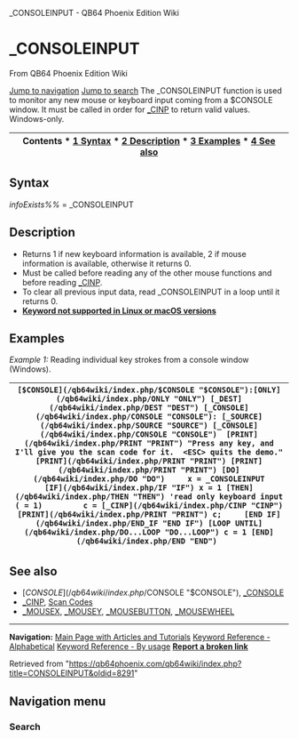 


\_CONSOLEINPUT - QB64 Phoenix Edition Wiki








# \_CONSOLEINPUT



From QB64 Phoenix Edition Wiki



[Jump to navigation](#mw-head)
[Jump to search](#searchInput)
The \_CONSOLEINPUT function is used to monitor any new mouse or keyboard input coming from a $CONSOLE window. It must be called in order for [\_CINP](/qb64wiki/index.php/CINP "CINP") to return valid values. Windows-only.


  






| Contents * [1 Syntax](#Syntax) * [2 Description](#Description) * [3 Examples](#Examples) * [4 See also](#See_also) |
| --- |


## Syntax


*infoExists%%* = \_CONSOLEINPUT
  




## Description


* Returns 1 if new keyboard information is available, 2 if mouse information is available, otherwise it returns 0.
* Must be called before reading any of the other mouse functions and before reading [\_CINP](/qb64wiki/index.php/CINP "CINP").
* To clear all previous input data, read \_CONSOLEINPUT in a loop until it returns 0.
* **[Keyword not supported in Linux or macOS versions](/qb64wiki/index.php/Keywords_currently_not_supported_by_QB64#Keywords_not_supported_in_Linux_or_macOS_versions "Keywords currently not supported by QB64")**


  




## Examples


*Example 1:* Reading individual key strokes from a console window (Windows).





| ``` [$CONSOLE](/qb64wiki/index.php/$CONSOLE "$CONSOLE"):[ONLY](/qb64wiki/index.php/ONLY "ONLY") [_DEST](/qb64wiki/index.php/DEST "DEST") [_CONSOLE](/qb64wiki/index.php/CONSOLE "CONSOLE"): [_SOURCE](/qb64wiki/index.php/SOURCE "SOURCE") [_CONSOLE](/qb64wiki/index.php/CONSOLE "CONSOLE")  [PRINT](/qb64wiki/index.php/PRINT "PRINT") "Press any key, and I'll give you the scan code for it.  <ESC> quits the demo." [PRINT](/qb64wiki/index.php/PRINT "PRINT") [PRINT](/qb64wiki/index.php/PRINT "PRINT") [DO](/qb64wiki/index.php/DO "DO")     x = _CONSOLEINPUT     [IF](/qb64wiki/index.php/IF "IF") x = 1 [THEN](/qb64wiki/index.php/THEN "THEN") 'read only keyboard input ( = 1)         c = [_CINP](/qb64wiki/index.php/CINP "CINP")         [PRINT](/qb64wiki/index.php/PRINT "PRINT") c;     [END IF](/qb64wiki/index.php/END_IF "END IF") [LOOP UNTIL](/qb64wiki/index.php/DO...LOOP "DO...LOOP") c = 1 [END](/qb64wiki/index.php/END "END")  ``` |
| --- |


  




## See also


* [$CONSOLE](/qb64wiki/index.php/$CONSOLE "$CONSOLE"), [\_CONSOLE](/qb64wiki/index.php/CONSOLE "CONSOLE")
* [\_CINP](/qb64wiki/index.php/CINP "CINP"), [Scan Codes](/qb64wiki/index.php/Keyboard_scancodes#INP_Scan_Codes "Keyboard scancodes")
* [\_MOUSEX](/qb64wiki/index.php/MOUSEX "MOUSEX"), [\_MOUSEY](/qb64wiki/index.php/MOUSEY "MOUSEY"), [\_MOUSEBUTTON](/qb64wiki/index.php/MOUSEBUTTON "MOUSEBUTTON"), [\_MOUSEWHEEL](/qb64wiki/index.php/MOUSEWHEEL "MOUSEWHEEL")


  






---


**Navigation:**
[Main Page with Articles and Tutorials](/qb64wiki/index.php/Main_Page "Main Page")
[Keyword Reference - Alphabetical](/qb64wiki/index.php/Keyword_Reference_-_Alphabetical "Keyword Reference - Alphabetical")
[Keyword Reference - By usage](/qb64wiki/index.php/Keyword_Reference_-_By_usage "Keyword Reference - By usage")
**[Report a broken link](https://qb64phoenix.com/forum/showthread.php?tid=2800)**  





Retrieved from "<https://qb64phoenix.com/qb64wiki/index.php?title=CONSOLEINPUT&oldid=8291>"




## Navigation menu








### Search





















